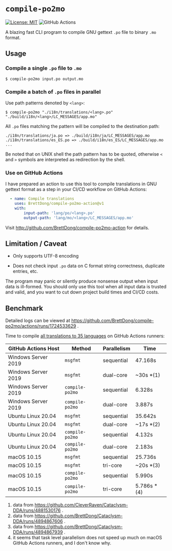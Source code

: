# `compile-po2mo`

[![License: MIT](https://img.shields.io/badge/License-MIT-yellow.svg)](https://opensource.org/licenses/MIT)
![GitHub Actions](https://github.com/BrettDong/compile-po2mo/actions/workflows/release.yml/badge.svg)

A blazing fast CLI program to compile GNU gettext `.po` file to binary `.mo` format.

## Usage

### Compile a single `.po` file to `.mo`

`$ compile-po2mo input.po output.mo`

### Compile a batch of `.po` files in parallel

Use path patterns denoted by `<lang>`:

`$ compile-po2mo "./i18n/translations/<lang>.po" "./build/i18n/<lang>/LC_MESSAGES/app.mo"`

All `.po` files matching the pattern will be compiled to the destination path:

```
./i18n/translations/ja.po => ./build/i18n/ja/LC_MESSAGES/app.mo
./i18n/translations/es_ES.po => ./build/i18n/es_ES/LC_MESSAGES/app.mo
...
```

Be noted that on UNIX shell the path pattern has to be quoted, otherwise `<` and `>` symbols are interpreted as redirection by the shell.

### Use on GitHub Actions

I have prepared an action to use this tool to compile translations in GNU gettext format as a step in your CI/CD workflow on GitHub Actions:

```yml
  - name: Compile translations
    uses: BrettDong/compile-po2mo-action@v1
    with:
        input-path: 'lang/po/<lang>.po'
        output-path: 'lang/mo/<lang>/LC_MESSAGES/app.mo'
```


Visit http://github.com/BrettDong/compile-po2mo-action for details.

## Limitation / Caveat

* Only supports UTF-8 encoding

* Does not check input `.po` data on C format string correctness, duplicate entries, etc.

The program may panic or silently produce nonsense output when input data is ill-formed. You should only use this tool when all input data is trusted and valid, and you want to cut down project build times and CI/CD costs.

## Benchmark

Detailed logs can be viewed at https://github.com/BrettDong/compile-po2mo/actions/runs/1724533629 .

Time to compile [all translations to 35 languages](https://github.com/CleverRaven/Cataclysm-DDA/tree/372311faa019666a9015e7e8254a53bae98190e2/lang/po) on GitHub Actions runners:

| GitHub Actions Host | Method | Parallelism | Time |
|---|---|---|---|
| Windows Server 2019 | `msgfmt` | sequential | 47.168s |
| Windows Server 2019 | `msgfmt` | dual-core | ~30s *(1) |
| Windows Server 2019 | `compile-po2mo` | sequential | 6.328s |
| Windows Server 2019 | `compile-po2mo` | dual-core | 3.887s |
| Ubuntu Linux 20.04 | `msgfmt` | sequential | 35.642s |
| Ubuntu Linux 20.04 | `msgfmt` | dual-core | ~17s *(2) |
| Ubuntu Linux 20.04 | `compile-po2mo` | sequential | 4.132s |
| Ubuntu Linux 20.04 | `compile-po2mo` | dual-core | 2.183s |
| macOS 10.15 | `msgfmt` | sequential | 25.736s |
| macOS 10.15 | `msgfmt` | tri-core | ~20s *(3) |
| macOS 10.15 | `compile-po2mo` | sequential | 5.990s |
| macOS 10.15 | `compile-po2mo` | tri-core | 5.786s *(4) |

1. data from https://github.com/CleverRaven/Cataclysm-DDA/runs/4881530176 .
2. data from https://github.com/BrettDong/Cataclysm-DDA/runs/4894867606 .
3. data from https://github.com/BrettDong/Cataclysm-DDA/runs/4894867939 .
4. it seems that task level parallelism does not speed up much on macOS GitHub Actions runners, and I don't know why.
